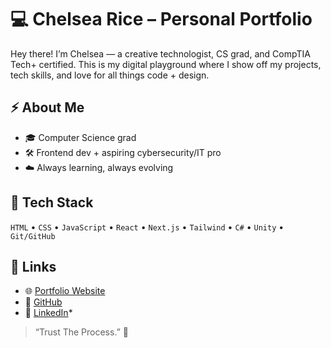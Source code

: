 # 💻 Chelsea Rice – Personal Portfolio

Hey there! I’m Chelsea — a creative technologist, CS grad, and CompTIA Tech+ certified. 
This is my digital playground where I show off my projects, tech skills, and love for all things code + design.

## ⚡ About Me
- 🎓 Computer Science grad  
- 🛠️ Frontend dev + aspiring cybersecurity/IT pro   
- ☁️ Always learning, always evolving  

## 🧰 Tech Stack
`HTML` • `CSS` • `JavaScript` • `React` • `Next.js` • `Tailwind` • `C#` • `Unity` • `Git/GitHub`

## 🔗 Links
- 🌐 [Portfolio Website](https://codechelseacode.vercel.app)  
- 🐙 [GitHub](https://github.com/codechelseacode)  
- 💼 [LinkedIn](https://www.linkedin.com/in/chelsea-rice/)*

> “Trust The Process.” 💫
